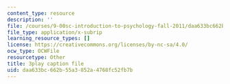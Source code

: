 ```yaml
---
content_type: resource
description: ''
file: /courses/9-00sc-introduction-to-psychology-fall-2011/daa633bc662b55a3852a4768fc52fb7b_MYMYXhR2Ppw.vtt
file_type: application/x-subrip
learning_resource_types: []
license: https://creativecommons.org/licenses/by-nc-sa/4.0/
ocw_type: OCWFile
resourcetype: Other
title: 3play caption file
uid: daa633bc-662b-55a3-852a-4768fc52fb7b
---
```

